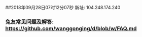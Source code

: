 ##2018年09月28日07时12分07秒 新址: 104.248.174.240
### 兔友常见问题及解答: https://github.com/wanggonging/d/blob/w/FAQ.md
